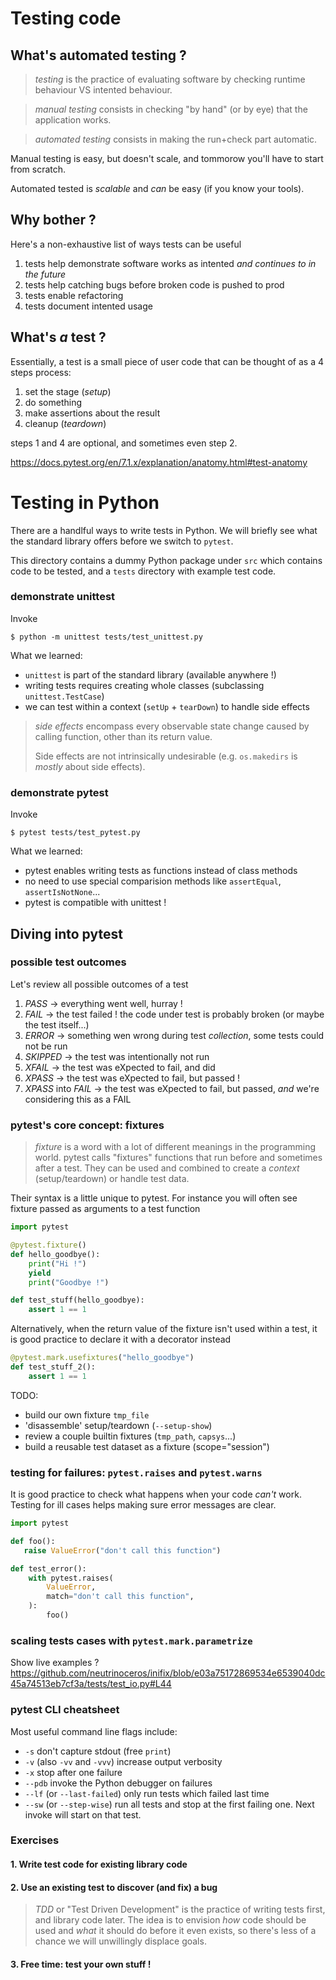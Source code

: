 # Testing code


## What's automated testing ?

> *testing* is the practice of evaluating software
> by checking runtime behaviour VS intented behaviour.

> *manual testing* consists in checking "by hand" (or by eye) that the
> application works.

> *automated testing* consists in making the run+check part automatic.

Manual testing is easy, but doesn't scale, and tommorow you'll have to start from scratch.

Automated tested is *scalable* and *can* be easy (if you know your tools).

## Why bother ?

Here's a non-exhaustive list of ways tests can be useful

1) tests help demonstrate software works as intented *and continues to in the future*
2) tests help catching bugs before broken code is pushed to prod
3) tests enable refactoring
4) tests document intented usage

## What's *a* test ?

Essentially, a test is a small piece of user code that can be thought of as a 4 steps process:
1) set the stage (*setup*)
2) do something
3) make assertions about the result
4) cleanup (*teardown*)

steps 1 and 4 are optional, and sometimes even step 2.

https://docs.pytest.org/en/7.1.x/explanation/anatomy.html#test-anatomy


# Testing in Python

There are a handlful ways to write tests in Python.
We will briefly see what the standard library offers before we switch to `pytest`.

This directory contains a dummy Python package under `src` which contains
code to be tested, and a `tests` directory with example test code.


### demonstrate unittest
Invoke
```shell
$ python -m unittest tests/test_unittest.py
```

What we learned:
- `unittest` is part of the standard library (available anywhere !)
- writing tests requires creating whole classes (subclassing `unittest.TestCase`)
- we can test within a context (`setUp` + `tearDown`) to handle side effects

> *side effects* encompass every observable state change caused by calling function,
>other than its return value.
>
> Side effects are not intrinsically undesirable (e.g. `os.makedirs` is *mostly* about side effects).

### demonstrate pytest
Invoke
```shell
$ pytest tests/test_pytest.py
```

What we learned:
- pytest enables writing tests as functions instead of class methods
- no need to use special comparision methods like `assertEqual`, `assertIsNotNone`...
- pytest is compatible with unittest !

## Diving into pytest

### possible test outcomes

Let's review all possible outcomes of a test
1) *PASS* -> everything went well, hurray !
2) *FAIL* -> the test failed ! the code under test is probably broken (or maybe the test itself...)
3) *ERROR* -> something wen wrong during test *collection*, some tests could not be run
4) *SKIPPED* -> the test was intentionally not run
5) *XFAIL* -> the test was eXpected to fail, and did
6) *XPASS* -> the test was eXpected to fail, but passed !
7) *XPASS* into *FAIL* -> the test was eXpected to fail, but passed, *and* we're considering this as a FAIL

### pytest's core concept: fixtures
> *fixture* is a word with a lot of different meanings in the programming world.
> pytest calls "fixtures" functions that run before and sometimes after a test.
> They can be used and combined to create a *context* (setup/teardown) or handle test data.

Their syntax is a little unique to pytest. For instance you will often see
fixture passed as arguments to a test function
```python
import pytest

@pytest.fixture()
def hello_goodbye():
    print("Hi !")
    yield
    print("Goodbye !")

def test_stuff(hello_goodbye):
    assert 1 == 1

```

Alternatively, when the return value of the fixture isn't used within a test, it
is good practice to declare it with a decorator instead
```python
@pytest.mark.usefixtures("hello_goodbye")
def test_stuff_2():
    assert 1 == 1
```

TODO:
- build our own fixture `tmp_file`
- 'disassemble' setup/teardown (`--setup-show`)
- review a couple builtin fixtures (`tmp_path`, `capsys`...)
- build a reusable test dataset as a fixture (scope="session")

### testing for failures: `pytest.raises` and `pytest.warns`
It is good practice to check what happens when your code *can't* work.
Testing for ill cases helps making sure error messages are clear.

```python
import pytest

def foo():
   raise ValueError("don't call this function")

def test_error():
    with pytest.raises(
        ValueError,
        match="don't call this function",
    ):
        foo()
```

### scaling tests cases with `pytest.mark.parametrize`
Show live examples ?
https://github.com/neutrinoceros/inifix/blob/e03a75172869534e6539040dc45a74513eb7cf3a/tests/test_io.py#L44


### pytest CLI cheatsheet
Most useful command line flags include:

- `-s` don't capture stdout (free `print`)
- `-v` (also `-vv` and `-vvv`) increase output verbosity
- `-x` stop after one failure
- `--pdb` invoke the Python debugger on failures
- `--lf` (or `--last-failed`) only run tests which failed last time
- `--sw` (or `--step-wise`) run all tests and stop at the first failing one. Next invoke will start on that test.

### Exercises
#### 1. Write test code for existing library code

#### 2. Use an existing test to discover (and fix) a bug
> *TDD* or "Test Driven Development" is the practice of writing tests first, and
> library code later. The idea is to envision *how* code should be used and *what*
> it should do before it even exists, so there's less of a chance we will unwillingly
> displace goals.
#### 3. Free time: test your own stuff !
